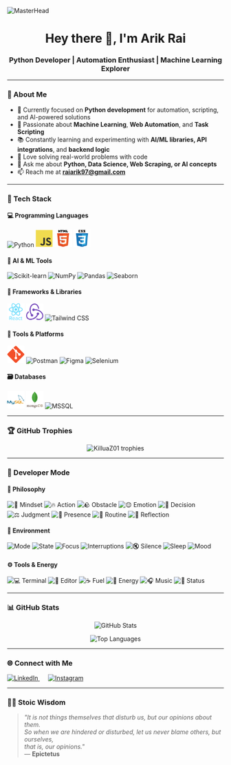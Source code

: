 ![MasterHead](https://s1.ezgif.com/tmp/ezgif-1a7a430efab0dd.gif)

<h1 align="center">Hey there 👋, I'm Arik Rai</h1>
<h3 align="center">Python Developer | Automation Enthusiast | Machine Learning Explorer</h3>

---

### 🚀 About Me

- 🔭 Currently focused on **Python development** for automation, scripting, and AI-powered solutions  
- 🤖 Passionate about **Machine Learning**, **Web Automation**, and **Task Scripting**
- 📚 Constantly learning and experimenting with **AI/ML libraries, API integrations**, and **backend logic**
- 🧠 Love solving real-world problems with code
- 💬 Ask me about **Python, Data Science, Web Scraping, or AI concepts**
- 📫 Reach me at **raiarik97@gmail.com**

---

### 🧰 Tech Stack

#### 💻 Programming Languages
<p>
  <img src="https://www.vectorlogo.zone/logos/python/python-icon.svg" alt="Python" width="40" height="40"/>
  <img src="https://raw.githubusercontent.com/devicons/devicon/master/icons/javascript/javascript-original.svg" alt="JavaScript" width="40" height="40"/>
  <img src="https://raw.githubusercontent.com/devicons/devicon/master/icons/html5/html5-original-wordmark.svg" alt="HTML5" width="40" height="40"/>
  <img src="https://raw.githubusercontent.com/devicons/devicon/master/icons/css3/css3-original-wordmark.svg" alt="CSS3" width="40" height="40"/>
</p>

#### 🧠 AI & ML Tools
<p>
  <img src="https://scikit-learn.org/stable/_static/scikit-learn-logo-small.png" alt="Scikit-learn" width="40" height="40"/>
  <img src="https://numpy.org/images/logo.svg" alt="NumPy" width="40" height="40"/>
  <img src="https://pandas.pydata.org/static/img/pandas_white.svg" alt="Pandas" width="40" height="40"/>
  <img src="https://seaborn.pydata.org/_static/logo-wide-lightbg.svg" alt="Seaborn" height="40"/>
</p>

#### 🧰 Frameworks & Libraries
<p>
  <img src="https://raw.githubusercontent.com/devicons/devicon/master/icons/react/react-original-wordmark.svg" alt="React" width="40" height="40"/>
  <img src="https://raw.githubusercontent.com/devicons/devicon/master/icons/redux/redux-original.svg" alt="Redux" width="40" height="40"/>
  <img src="https://www.vectorlogo.zone/logos/tailwindcss/tailwindcss-icon.svg" alt="Tailwind CSS" width="40" height="40"/>
</p>

#### 🔧 Tools & Platforms
<p>
  <img src="https://raw.githubusercontent.com/devicons/devicon/master/icons/git/git-original.svg" alt="Git" width="40" height="40"/>
  <img src="https://www.vectorlogo.zone/logos/getpostman/getpostman-icon.svg" alt="Postman" width="40" height="40"/>
  <img src="https://www.vectorlogo.zone/logos/figma/figma-icon.svg" alt="Figma" width="40" height="40"/>
  <img src="https://upload.wikimedia.org/wikipedia/commons/d/d5/Selenium_Logo.png" alt="Selenium" width="40" height="40"/>
</p>

#### 🗃️ Databases
<p>
  <img src="https://raw.githubusercontent.com/devicons/devicon/master/icons/mysql/mysql-original-wordmark.svg" alt="MySQL" width="40" height="40"/>
  <img src="https://raw.githubusercontent.com/devicons/devicon/master/icons/mongodb/mongodb-original-wordmark.svg" alt="MongoDB" width="40" height="40"/>
  <img src="https://www.svgrepo.com/show/303229/microsoft-sql-server-logo.svg" alt="MSSQL" width="40" height="40"/>
</p>

---

### 🏆 GitHub Trophies

<p align="center">
  <img src="https://github-profile-trophy.vercel.app/?username=KilluaZ01&theme=gruvbox&no-frame=true&column=7" alt="KilluaZ01 trophies" />
</p>

---

### 🧭 Developer Mode

#### 🧠 Philosophy
![🧠 Mindset](https://img.shields.io/badge/🧠%20Mindset-Focus%20on%20What%20You%20Can%20Control-4b6eaf)
![🔥 Action](https://img.shields.io/badge/🔥%20Action-Discipline%20Over%20Motivation-3cb371)
![🪨 Obstacle](https://img.shields.io/badge/🪨%20Obstacle-The%20Way%20Forward-696969)
![😌 Emotion](https://img.shields.io/badge/😌%20Emotion-Stable%20%26%20Unshaken-8a2be2)
![🧭 Decision](https://img.shields.io/badge/🧭%20Decision-Guided%20By%20Reason-00bfff)
![⚖️ Judgment](https://img.shields.io/badge/⚖️%20Judgment-Suspend%20Until%20Evidence-a9a9a9)
![🎯 Presence](https://img.shields.io/badge/🎯%20Presence-Here%20%26%20Now-ffd700)
![🔁 Routine](https://img.shields.io/badge/🔁%20Routine-Daily%20Practice-228b22)
![📝 Reflection](https://img.shields.io/badge/📝%20End%20of%20Day-Journaling-f4a460)

#### 🧭 Environment
![Mode](https://img.shields.io/badge/🧭%20Mode-Deep%20Work-191970)
![State](https://img.shields.io/badge/🌊%20State-Flow%20State-ffcc00)
![Focus](https://img.shields.io/badge/🎯%20Focus-Laser%20Sharp-1e90ff)
![Interruptions](https://img.shields.io/badge/🔕%20Notifications-Off-b22222)
![🔇 Silence](https://img.shields.io/badge/🔇%20Input-Silence%20>%20Noise-708090)
![Sleep](https://img.shields.io/badge/🛌%20Sleep-Scheduled-708090)
![Mood](https://img.shields.io/badge/🧘‍♂️%20Mood-Stoic-6a5acd)

#### ⚙️ Tools & Energy
![💻 Terminal](https://img.shields.io/badge/💻%20Terminal-Neovim-2e8b57)
![🧠 Editor](https://img.shields.io/badge/🧠%20Editor-VSCode-007ACC?logo=visualstudiocode)
![☕ Fuel](https://img.shields.io/badge/☕%20Fuel-Coffee%20%7C%20Green%20Tea-8b4513)
![🔋 Energy](https://img.shields.io/badge/🔋%20Energy-73%25-32cd32)
![🎧 Music](https://img.shields.io/badge/🎧%20Now%20Playing-LoFi-beige)
![🚀 Status](https://img.shields.io/badge/🚀%20Status-Building...-20c997)

---

### 📊   GitHub Stats

<p align="center">
  <img src="https://github-readme-stats.vercel.app/api?username=KilluaZ01&show_icons=true&theme=nightowl&hide_border=true" alt="GitHub Stats"/>
</p>
<p align="center">
  <img src="https://github-readme-stats.vercel.app/api/top-langs/?username=KilluaZ01&layout=compact&theme=nightowl&hide_border=true" alt="Top Languages"/>
</p>

---

### 🌐   Connect with Me

<p align="left">
  <a href="https://linkedin.com/in/arik-rai-648b5b250" target="_blank">
    <img src="https://raw.githubusercontent.com/rahuldkjain/github-profile-readme-generator/master/src/images/icons/Social/linked-in-alt.svg" alt="LinkedIn" width="40" height="40"/>
  </a>
  &nbsp;&nbsp;&nbsp;&nbsp;
  <a href="https://instagram.com/arik_raii" target="_blank">
    <img src="https://raw.githubusercontent.com/rahuldkjain/github-profile-readme-generator/master/src/images/icons/Social/instagram.svg" alt="Instagram" width="40" height="40"/>
  </a>
</p>

---

### 🧘‍♂️   Stoic Wisdom

> *"It is not things themselves that disturb us, but our opinions about them.  
> So when we are hindered or disturbed, let us never blame others, but ourselves,  
> that is, our opinions."*  
> — **Epictetus**
